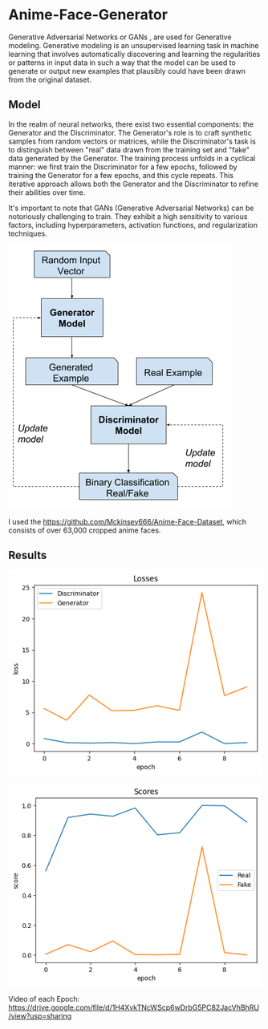 # Anime-Face-Generator
Generative Adversarial Networks or GANs , are used for Generative modeling. Generative modeling is an unsupervised learning task in machine learning that involves automatically discovering and learning the regularities or patterns in input data in such a way that the model can be used to generate or output new examples that plausibly could have been drawn from the original dataset.

## Model

In the realm of neural networks, there exist two essential components: the Generator and the Discriminator. The Generator's role is to craft synthetic samples from random vectors or matrices, while the Discriminator's task is to distinguish between "real" data drawn from the training set and "fake" data generated by the Generator. The training process unfolds in a cyclical manner: we first train the Discriminator for a few epochs, followed by training the Generator for a few epochs, and this cycle repeats. This iterative approach allows both the Generator and the Discriminator to refine their abilities over time.

It's important to note that GANs (Generative Adversarial Networks) can be notoriously challenging to train. They exhibit a high sensitivity to various factors, including hyperparameters, activation functions, and regularization techniques.

![Alt text](image-1.png)

I used the https://github.com/Mckinsey666/Anime-Face-Dataset, which consists of over 63,000 cropped anime faces.

## Results

![Alt text](image-2.png)

![Alt text](image-3.png)

Video of each Epoch: https://drive.google.com/file/d/1H4XvkTNcWScp6wDrbG5PC82JacVhBhRU/view?usp=sharing


